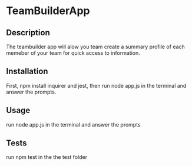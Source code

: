# TeamBuilderApp

## Description
The teambuilder app will alow you team create a summary profile of each memeber of your team for quick access to information.

## Installation
First, npm install inquirer and jest, then run node app.js in the terminal and answer the prompts.

## Usage
run node app.js in the terminal and answer the prompts

## Tests 
run npm test in the the test folder